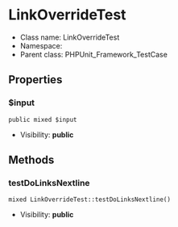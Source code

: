 LinkOverrideTest
===============






* Class name: LinkOverrideTest
* Namespace: 
* Parent class: PHPUnit_Framework_TestCase





Properties
----------


### $input

    public mixed $input





* Visibility: **public**


Methods
-------


### testDoLinksNextline

    mixed LinkOverrideTest::testDoLinksNextline()





* Visibility: **public**



